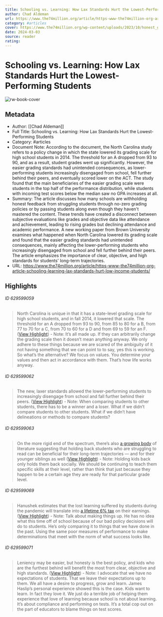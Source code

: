 ```yaml
---
title: Schooling vs. Learning: How Lax Standards Hurt the Lowest-Performing Students
author: Chad Aldeman
url: https://www.the74million.org/article/https-www-the74million-org-article-schooling-learning-lax-standards-hurt-low-income-students/
category: #articles
cover: https://www.the74million.org/wp-content/uploads/2023/10/honest_grading-825x495.jpg?cb=716926
date: 2024-03-03
source: reader
rating:
---
```

# Schooling vs. Learning: How Lax Standards Hurt the Lowest-Performing Students

![rw-book-cover](https://www.the74million.org/wp-content/uploads/2023/10/honest_grading-825x495.jpg?cb=716926)

## Metadata
- Author: [[Chad Aldeman]]
- Full Title: Schooling vs. Learning: How Lax Standards Hurt the Lowest-Performing Students
- Category: #articles
- Document Note: According to the document, the North Carolina study refers to a policy change in which the state lowered its grading scale for high school students in 2014. The threshold for an A dropped from 93 to 90, and as a result, student grades went up significantly. However, the easier grading standards had unintended consequences, as lower-performing students increasingly disengaged from school, fell further behind their peers, and eventually scored lower on the ACT. The study found that the main beneficiaries of the easier grading scale were students in the top half of the performance distribution, while students with incoming test scores below the median saw no GPA increases at all.
- Summary: The article discusses how many schools are withholding honest feedback from struggling students through no-zero grading policies or by passing students along even though they haven't mastered the content. These trends have created a disconnect between subjective evaluations like grades and objective data like attendance and achievement, leading to rising grades but declining attendance and academic performance. A new working paper from Brown University examines what happened when North Carolina lowered its grading scale and found that the easier grading standards had unintended consequences, mainly affecting the lower-performing students who increasingly disengaged from school and fell further behind their peers. The article emphasizes the importance of clear, objective, and high standards for students' long-term trajectories.
- URL: https://www.the74million.org/article/https-www-the74million-org-article-schooling-learning-lax-standards-hurt-low-income-students/

## Highlights
###### ID 629599059
> North Carolina is unique in that it has a state-level grading scale for high school students, and in fall 2014, it lowered that scale. The threshold for an A dropped from 93 to 90, from 85 to 80 for a B, from 77 to 70 for a C, from 70 to 60 for a D and from 69 to 59 for an F. ([View Highlight](https://read.readwise.io/read/01hf9zgke5qgjjwnqrb3x1ndpx))
    - Note: It’s all made up. If they can arbitrarily change the grading scale then it doesn’t mean anything anyway. 
      We only adhere to these things because we are scared of the ambiguity of it not having something that we can point to to say, yes this is working. 
      So what’s the alternative? We focus on values. 
      You determine your values and then act in accordance with them. That’s how life works anyway.
    
###### ID 629599062
> The new, laxer standards allowed the lower-performing students to increasingly disengage from school and fall further behind their peers. ([View Highlight](https://read.readwise.io/read/01hf9zms8x7vtgnek7cygzw4yp))
    - Note: When comparing students to other students, there has to be a winner and a loser. What if we didn’t compare students to other students. What if we didn’t have delineations or methods to compare students?
    
###### ID 629599063
> On the more rigid end of the spectrum, there’s also [a growing body](https://www.the74million.org/article/holding-back-struggling-readers-helps-them-and-their-siblings-study-finds-2/#:~:text=Comparing%20kids%20who%20placed%20below,in%20both%20reading%20and%20math.) of literature suggesting that holding back students who are struggling to read can be beneficial for their long-term trajectories — and for their younger siblings as well ([View Highlight](https://read.readwise.io/read/01hf9ztsg1y7n1zcfer2x4d498))
    - Note: Holding kids back only holds them back socially. We should be continuing to teach them specific skills at their level, rather than think that just because they happen to be a certain age they are ready for that particular grade level.
    
###### ID 629599069
> Hanushek estimates that the lost learning suffered by students during the pandemic will translate into [a lifetime 6% tax](https://www.educationnext.org/generation-lost-the-pandemics-lifetime-tax/) on their earnings. ([View Highlight](https://read.readwise.io/read/01hf9zy2x6yghjvcyh85ejecd7))
    - Note: Talk about making things up. He has no idea what this time off of school because of our bad policy decisions will do to students. He’s only comparing it to things that we have done in the past. Using the same poor measures of performance to make determinations that meet with the norm of what success looks like.
    
###### ID 629599071
> Leniency may be easier, but honesty is the best policy, and kids who are the furthest behind will benefit the most from clear, objective and high standards. ([View Highlight](https://read.readwise.io/read/01hfa00ycnewy8phzv8emr5sbm))
    - Note: I advocate that we have no expectations of students. That we leave their expectations up to them. We all have a desire to progress, grow and learn. James Haslip’s personal experience showed this is the case. Kids want to learn. In fact they love it. We just do a terrible job of helping them experience that love of learning because school is not about learning. It’s about compliance and performing on tests. 
      It’s a total cop out on the part of educators to blame things on test scores.
    
